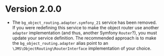 # Version 2.0.0

* The `bg_object_routing.adapter.symfony_21` service has been removed. If
  you were redefining this service to make the object router use another
  `adapter` implementation (and thus, another Symfony `Router`?), you
  must update your service definition. The recommended approach is to 
  make the `bg_object_routing.adapter` alias point to an 
  `\JMS\ObjectRouting\RouterInterface` implementation of your choice.



